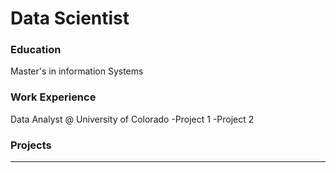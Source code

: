 # Data Scientist

### Education
Master's in information Systems

### Work Experience
Data Analyst @ University of Colorado
-Project 1
-Project 2

### Projects
---
